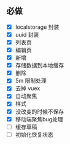 ## 必做
* [x] localstorage 封装
* [x] uuid 封装
* [x] 列表页
* [x] 编辑页
* [x] 新增
* [x] 存储数据到本地缓存
* [x] 删除
* [x] 5m 限制处理
* [x] 去掉 vuex
* [x] 自动聚焦
* [x] 样式
* [x] 没改变的时候不保存
* [x] 移动端聚焦bug处理
* [ ] 缓存草稿
* [ ] 初始化恢复状态
